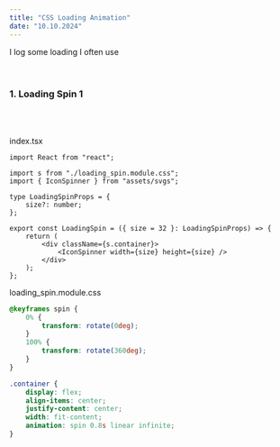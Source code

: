 ```yaml
---
title: "CSS Loading Animation"
date: "10.10.2024"
---
```


I log some loading I often use
\
&nbsp;
\
&nbsp;

### 1. Loading Spin 1

\
&nbsp;

index.tsx

```tsx
import React from "react";

import s from "./loading_spin.module.css";
import { IconSpinner } from "assets/svgs";

type LoadingSpinProps = {
	size?: number;
};

export const LoadingSpin = ({ size = 32 }: LoadingSpinProps) => {
	return (
		<div className={s.container}>
			<IconSpinner width={size} height={size} />
		</div>
	);
};
```

loading_spin.module.css

```css
@keyframes spin {
	0% {
		transform: rotate(0deg);
	}
	100% {
		transform: rotate(360deg);
	}
}

.container {
	display: flex;
	align-items: center;
	justify-content: center;
	width: fit-content;
	animation: spin 0.8s linear infinite;
}
```
